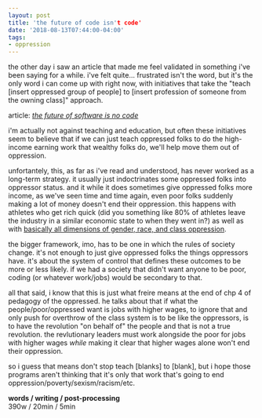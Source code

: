 ```yaml
---
layout: post
title: 'the future of code isn't code'
date: '2018-08-13T07:44:00-04:00'
tags:
- oppression
--- 
```


the other day i saw an article that made me feel validated in something i've been saying for a while. i've felt quite... frustrated isn't the word, but it's the only word i can come up with right now, with initiatives that take the "teach [insert oppressed group of people] to [insert profession of someone from the owning class]" approach. 

article: *[the future of software is no code](https://medium.com/s/story/the-future-of-software-is-no-code-7140bd0c30e3)*

i'm actually not against teaching and education, but often these initiatives seem to believe that if we can just teach oppressed folks to do the high-income earning work that wealthy folks do, we'll help move them out of oppression. 

unfortantely, this, as far as i've read and understood, has never worked as a long-term strategy. it usually just indoctrinates some oppressed folks into oppressor status. and it while it does sometimes give oppressed folks more income, as we've seen time and time again, even poor folks suddenly making a lot of money doesn't end their oppression. this happens with athletes who get rich quick (did you something like 80% of athletes leave the industry in a similar economic state to when they went in?) as well as with [basically all dimensions of gender, race, and class oppression](https://www.nytimes.com/interactive/2018/03/27/upshot/make-your-own-mobility-animation.html).

the bigger framework, imo, has to be one in which the rules of society change. it's not enough to just give oppressed folks the things oppressors have. it's about the system of control that defines these outcomes to be more or less likely. if we had a society that didn't want anyone to be poor, coding (or whatever work/jobs) would be secondary to that. 

all that said, i know that this is just what freire means at the end of chp 4 of pedagogy of the oppressed. he talks about that if what the people/poor/oppressed want is jobs with higher wages, to ignore that and only push for overthrow of the class system is to be like the oppressors, is to have the revolution "on behalf of" the people and that is not a true revolution. the revlutionary leaders must work alongside the poor for jobs with higher wages *while* making it clear that higher wages alone won't end their oppression. 

so i guess that means don't stop teach [blanks] to [blank], but i hope those programs aren't thinking that it's only that work that's going to end oppression/poverty/sexism/racism/etc.

<!-- hyperlink bank -->


<!-- &#042; = asterisk -->
<!-- &#039; = single quote '-->

**words / writing / post-processing**  
390w / 20min / 5min